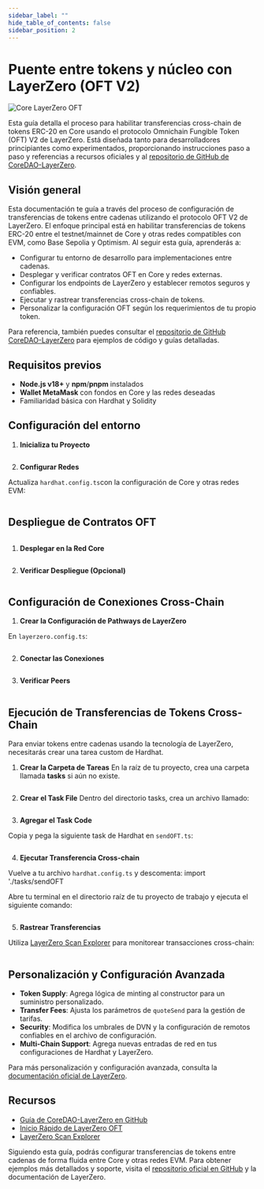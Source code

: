 ```yaml
---
sidebar_label: ""
hide_table_of_contents: false
sidebar_position: 2
---
```


# Puente entre tokens y núcleo con LayerZero (OFT V2)

![Core LayerZero OFT](https://github.com/user-attachments/assets/ac7382c0-6825-4fb8-91c2-5e022a2eca66)

Esta guía detalla el proceso para habilitar transferencias cross-chain de tokens ERC-20 en Core usando el protocolo Omnichain Fungible Token (OFT) V2 de LayerZero. Está diseñada tanto para desarrolladores principiantes como experimentados, proporcionando instrucciones paso a paso y referencias a recursos oficiales y al [repositorio de GitHub de CoreDAO-LayerZero](https://github.com/coredao-org/LZ-OFT-V2-Core-Guide).

## Visión general

Esta documentación te guía a través del proceso de configuración de transferencias de tokens entre cadenas utilizando el protocolo OFT V2 de LayerZero. El enfoque principal está en habilitar transferencias de tokens ERC-20 entre el testnet/mainnet de Core y otras redes compatibles con EVM, como Base Sepolia y Optimism. Al seguir esta guía, aprenderás a:

- Configurar tu entorno de desarrollo para implementaciones entre cadenas.
- Desplegar y verificar contratos OFT en Core y redes externas.
- Configurar los endpoints de LayerZero y establecer remotos seguros y confiables.
- Ejecutar y rastrear transferencias cross-chain de tokens.
- Personalizar la configuración OFT según los requerimientos de tu propio token.

Para referencia, también puedes consultar el [repositorio de GitHub CoreDAO-LayerZero](https://github.com/coredao-org/LZ-OFT-V2-Core-Guide) para ejemplos de código y guías detalladas.

## Requisitos previos

- **Node.js v18+** y **npm**/**pnpm** instalados
- **Wallet MetaMask** con fondos en Core y las redes deseadas
- Familiaridad básica con Hardhat y Solidity

## Configuración del entorno

1. **Inicializa tu Proyecto**

  ```js
  ```

2. **Configurar Redes**

  Actualiza `hardhat.config.ts`con la configuración de Core y otras redes EVM:

  ```typescript
  ```

## Despliegue de Contratos OFT

```
```

1. **Desplegar en la Red Core**

  ```bash
  ```

2. **Verificar Despliegue (Opcional)**

  ```bash
  ```

## Configuración de Conexiones Cross-Chain

1. **Crear la Configuración de Pathways de LayerZero**

  En `layerzero.config.ts`:

  ```typescript
  ```

2. **Conectar las Conexiones**

  ```bash
  ```

3. **Verificar Peers**

  ```bash
  ```

## Ejecución de Transferencias de Tokens Cross-Chain

Para enviar tokens entre cadenas usando la tecnología de LayerZero, necesitarás crear una tarea custom de Hardhat.

1. **Crear la Carpeta de Tareas**
  En la raíz de tu proyecto, crea una carpeta llamada **tasks** si aún no existe.

```shell
```

2. **Crear el Task File**
  Dentro del directorio tasks, crea un archivo llamado:

```bash
```

3. **Agregar el Task Code**

Copia y pega la siguiente task de Hardhat en `sendOFT.ts`:

```javascript
```

4. **Ejecutar Transferencia Cross-chain**

  Vuelve a tu archivo `hardhat.config.ts` y descomenta: import './tasks/sendOFT

  Abre tu terminal en el directorio raíz de tu proyecto de trabajo y ejecuta el siguiente comando:

```shell
```

5. **Rastrear Transferencias**

  Utiliza [LayerZero Scan Explorer](https://layerzeroscan.com) para monitorear transacciones cross-chain:

```
```

## Personalización y Configuración Avanzada

- **Token Supply**: Agrega lógica de minting al constructor para un suministro personalizado.
- **Transfer Fees**: Ajusta los parámetros de `quoteSend` para la gestión de tarifas.
- **Security**: Modifica los umbrales de DVN y la configuración de remotos confiables en el archivo de configuración.
- **Multi-Chain Support**: Agrega nuevas entradas de red en tus configuraciones de Hardhat y LayerZero.

Para más personalización y configuración avanzada, consulta la [documentación oficial de LayerZero](https://docs.layerzero.network/v2/developers/evm/oft/quickstart).

## Recursos

- [Guía de CoreDAO-LayerZero en GitHub](https://github.com/coredao-org/LZ-OFT-V2-Core-Guide)
- [Inicio Rápido de LayerZero OFT](https://docs.layerzero.network/v2/developers/evm/oft/quickstart)
- [LayerZero Scan Explorer](https://layerzeroscan.com)

Siguiendo esta guía, podrás configurar transferencias de tokens entre cadenas de forma fluida entre Core y otras redes EVM. Para obtener ejemplos más detallados y soporte, visita el [repositorio oficial en GitHub](https://github.com/coredao-org/LZ-OFT-V2-Core-Guide) y la documentación de LayerZero.
